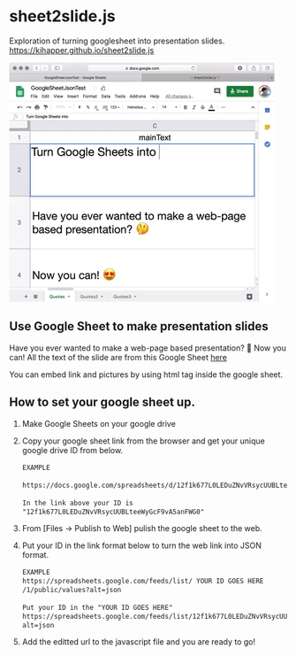 # sheet2slide.js

Exploration of turning googlesheet into presentation slides.
https://kihapper.github.io/sheet2slide.js

![](assets/sheet2slide.gif)


## Use Google Sheet to make presentation slides

Have you ever wanted to make a web-page based presentation? 🤔 
Now you can! All the text of the slide are from this Google Sheet [here](https://docs.google.com/spreadsheets/d/1g-zeqt53tnIEecFTg6mu5yXU42dIP9uQXUHVq5eI_h8/edit?pli=1#gid=0)

You can embed link and pictures by using html tag inside the google sheet.


## How to set your google sheet up.

1. Make Google Sheets on your google drive

2. Copy your google sheet link from the browser and get your unique google drive ID from below.

    ```
    EXAMPLE
    
    https://docs.google.com/spreadsheets/d/12f1k677L0LEDuZNvVRsycUUBLteeWyGcF9vA5anFWG0/edit#gid=0
    
    In the link above your ID is "12f1k677L0LEDuZNvVRsycUUBLteeWyGcF9vA5anFWG0"

    ```

3. From [Files -> Publish to Web] pulish the google sheet to the web.

4. Put your ID in the link format below to turn the web link into JSON format.

    ```
    EXAMPLE
    https://spreadsheets.google.com/feeds/list/ YOUR ID GOES HERE /1/public/values?alt=json

    Put your ID in the "YOUR ID GOES HERE"
    https://spreadsheets.google.com/feeds/list/12f1k677L0LEDuZNvVRsycUUBLteeWyGcF9vA5anFWG0/1/public/values?alt=json
    ```
5. Add the editted url to the javascript file and you are ready to go!


 
